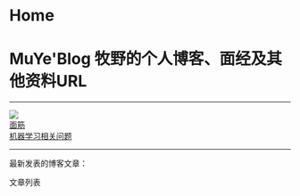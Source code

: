 # Home

# MuYe'Blog 牧野的个人博客、面经及其他资料URL

---

<div class="home-book-list">
    <!-- java -->
    <div class="home-book-list-item">
        <a href="/books/interview/MachineLearning/index.html" class="home-book-list-image">
            <div>
                <img src="/static/cover/MachineLearning.png" /> 
            </div>
            <div class="home-book-list-title">
                面筋
            </div>
            <div class="home-book-list-desc">
                机器学习相关问题
            </div>
        </a>
    </div>
</div>

---

最新发表的博客文章：

<div id="home-blog-list" class="home-blog-list">文章列表</div>

<script>
    documentReady(async ()=>{
        const resp = await fetch('/blogs/all/index.json');
        let blogs = await resp.json();
        if (blogs.length > 20) {
            blogs = blogs.slice(0, 20);
        }
        console.log(JSON.stringify(blogs));
        const items = blogs.map(blog => {
            let date = new Date(blog.date).toLocaleDateString(undefined, { year: 'numeric', month: 'long', day: 'numeric' });
            return `
<div class="home-blog-list-item">
    <div><span class="text-sm font-semibold uppercase">${date}</span></div>
    <div><a href="${blog.uri}">${gitsite.encodeHtml(blog.title)}</a></div>
</div>`;
        });
        document.getElementById('home-blog-list').innerHTML = items.join('');
    });
</script>
